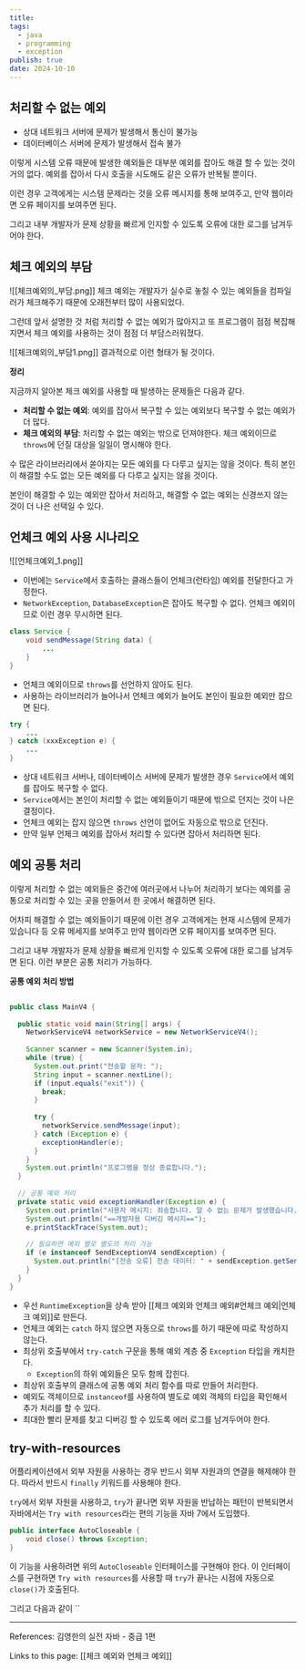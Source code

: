 ```yaml
---
title: 
tags:
  - java
  - programming
  - exception
publish: true
date: 2024-10-10
---
```


## 처리할 수 없는 예외

- 상대 네트워크 서버에 문제가 발생해서 통신이 불가능
- 데이터베이스 서버에 문제가 발생해서 접속 불가

이렇게 시스템 오류 때문에 발생한 예외들은 대부분 예외를 잡아도 해결 할 수 있는 것이 거의 없다. 예외를 잡아서 다시 호출을 시도해도 같은 오류가 반복될 뿐이다.

이런 경우 고객에게는 시스템 문제라는 것을 오류 메시지를 통해 보여주고, 만약 웹이라면 오류 페이지를 보여주면 된다.

그리고 내부 개발자가 문제 상황을 빠르게 인지할 수 있도록 오류에 대한 로그를 남겨두어야 한다.

## 체크 예외의 부담
![[체크예외의_부담.png]]
체크 예외는 개발자가 실수로 놓칠 수 있는 예외들을 컴파일러가 체크해주기 때문에 오래전부터 많이 사용되었다. 

그런데 앞서 설명한 것 처럼 처리할 수 없는 예외가 많아지고 또 프로그램이 점점 복잡해지면서 체크 예외를 사용하는 것이 점점 더 부담스러워졌다.


![[체크예외의_부담1.png]]
결과적으로 이런 형태가 될 것이다.



**정리**

지금까지 알아본 체크 예외를 사용할 때 발생하는 문제들은 다음과 같다.
- **처리할 수 없는 예외**: 예외를 잡아서 복구할 수 있는 예외보다 복구할 수 없는 예외가 더 많다.
- **체크 예외의 부담**: 처리할 수 없는 예외는 밖으로 던져야한다. 체크 예외이므로 `throws`에 던질 대상을 일일이 명시해야 한다.

수 많은 라이브러리에서 쏟아지는 모든 예외를 다 다루고 싶지는 않을 것이다. 특히 본인이 해결할 수도 없는 모든 예외를 다 다루고 싶지는 않을 것이다.

본인이 해결할 수 있는 예외만 잡아서 처리하고, 해결할 수 없는 예외는 신경쓰지 않는 것이 더 나은 선택일 수 있다.

## 언체크 예외 사용 시나리오
![[언체크예외_1.png]]
- 이번에는 `Service`에서 호출하는 클래스들이 언체크(런타임) 예외를 전달한다고 가정한다.
- `NetworkException`, `DatabaseException`은 잡아도 복구할 수 없다. 언체크 예외이므로 이런 경우 무시하면 된다.

```java title="언체크 예외를 던지는 예시"
class Service {
	void sendMessage(String data) {
		...
	}
}
```
- 언체크 예외이므로 `throws`를 선언하지 않아도 된다.
- 사용하는 라이브러리가 늘어나서 언체크 예외가 늘어도 본인이 필요한 예외만 잡으면 된다.

```java title="일부 언체크 예외를 잡아서 처리하는 예시"
try {
	...
} catch (xxxException e) {
	...
}
```
- 상대 네트워크 서버나, 데이터베이스 서버에 문제가 발생한 경우 `Service`에서 예외를 잡아도 복구할 수 없다.
- `Service`에서는 본인이 처리할 수 없는 예외들이기 때문에 밖으로 던지는 것이 나은 결정이다.
- 언체크 예외는 잡지 않으면 `throws` 선언이 없어도 자동으로 밖으로 던진다.
- 만약 일부 언체크 예외를 잡아서 처리할 수 있다면 잡아서 처리하면 된다.

## 예외 공통 처리
이렇게 처리할 수 없는 예외들은 중간에 여러곳에서 나누어 처리하기 보다는 예외를 공통으로 처리할 수 있는 곳을 만들어서 한 곳에서 해결하면 된다.

어차피 해결할 수 없는 예외들이기 때문에 이런 경우 고객에게는 현재 시스템에 문제가 있습니다 등 오류 메세지를 보여주고 만약 웹이라면 오류 페이지를 보여주면 된다.

그리고 내부 개발자가 문제 상황을 빠르게 인지할 수 있도록 오류에 대한 로그를 남겨두면 된다. 이런 부분은 공통 처리가 가능하다.

**공통 예외 처리 방법**

```java title="공통 예외 처리 예제"
  
public class MainV4 {  
  
  public static void main(String[] args) {  
    NetworkServiceV4 networkService = new NetworkServiceV4();  
  
    Scanner scanner = new Scanner(System.in);  
    while (true) {  
      System.out.print("전송할 문자: ");  
      String input = scanner.nextLine();  
      if (input.equals("exit")) {  
        break;  
      }  
  
      try {  
        networkService.sendMessage(input);  
      } catch (Exception e) {  
        exceptionHandler(e);  
      }  
    }  
    System.out.println("프로그램을 정상 종료합니다.");  
  }  
  
  // 공통 예외 처리  
  private static void exceptionHandler(Exception e) {  
    System.out.println("사용자 메시지: 죄송합니다. 알 수 없는 문제가 발생했습니다.");  
    System.out.println("==개발자용 디버깅 메시지==");  
    e.printStackTrace(System.out);  
  
    // 필요하면 예외 별로 별도의 처리 가능  
    if (e instanceof SendExceptionV4 sendException) {  
      System.out.println("[전송 오류] 전송 데이터: " + sendException.getSendData());  
    }  
  }  
}
```

- 우선 `RuntimeException`을 상속 받아 [[체크 예외와 언체크 예외#언체크 예외|언체크 예외]]로 만든다.
- 언체크 예외는 `catch` 하지 않으면 자동으로 `throws`를 하기 때문에 따로 작성하지 않는다.
- 최상위 호출부에서 `try-catch` 구문을 통해 예외 계층 중 `Exception` 타입을 캐치한다.
	- `Exception`의 하위 예외들은 모두 함께 잡힌다.
- 최상위 호출부의 클래스에 공통 예외 처리 함수를 따로 만들어 처리한다.
- 예외도 객체이므로 `instanceof`를 사용하여 별도로 예외 객체의 타입을 확인해서 추가 처리를 할 수 있다.
- 최대한 빨리 문제를 찾고 디버깅 할 수 있도록 에러 로그를 남겨두어야 한다.

## try-with-resources
어플리케이션에서 외부 자원을 사용하는 경우 반드시 외부 자원과의 연결을 해제해야 한다. 따라서 반드시 `finally` 키워드를 사용해야 한다.

`try`에서 외부 자원을 사용하고, `try`가 끝나면 외부 자원을 반납하는 패턴이 반복되면서 자바에서는 `Try with resources`라는 편의 기능을 자바 7에서 도입했다.

```java title="AutoCloseable.java"
public interface AutoCloseable {  
	void close() throws Exception;  
}
```
이 기능을 사용하려면 위의 `AutoCloseable` 인터페이스를 구현해야 한다. 이 인터페이스를 구현하면 `Try with resources`를 사용할 때 `try`가 끝나는 시점에 자동으로 `close()`가 호출된다.

그리고 다음과 같이 ``

---
References: 김영한의 실전 자바 - 중급 1편

Links to this page: [[체크 예외와 언체크 예외]]